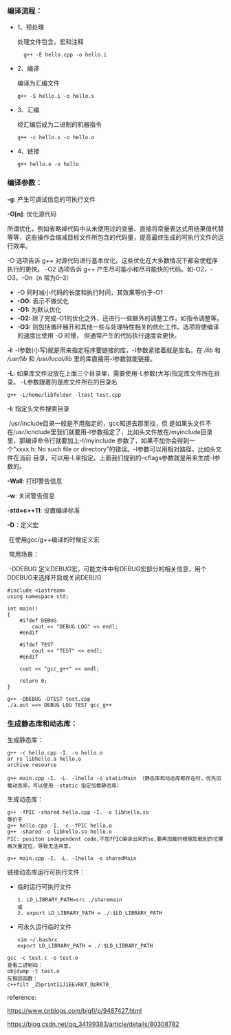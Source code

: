 ### 编译流程：

- 1、预处理

  处理文件包含，宏和注释
  ```
	g++ -E hello.cpp -o hello.i
	```

- 2、编译

  编译为汇编文件

  ```
  g++ -S hello.i -o hello.s
  ```

- 3、汇编

  经汇编后成为二进制的机器指令

  ```
  g++ -c hello.s -o hello.o
  ```

- 4、链接

  ```
  g++ hello.o -o hello
  ```

### 编译参数：

**-g**: 产生可调试信息的可执行文件

**-O[n]**: 优化源代码

所谓优化，例如省略掉代码中从未使用过的变量、直接将常量表达式用结果值代替等等，这些操作会缩减目标文件所包含的代码量，提高最终生成的可执行文件的运行效率。

-O 选项告诉 g++ 对源代码进行基本优化。这些优化在大多数情况下都会使程序执行的更快。 -O2 选项告诉 g++ 产生尽可能小和尽可能快的代码。如-O2，-O3，-On（n 常为0–3）

   + -O 同时减小代码的长度和执行时间，其效果等价于-O1
   +  **-O0:** 表示不做优化
   +  **-O1:** 为默认优化
   +  **-O2:** 除了完成-O1的优化之外，还进行一些额外的调整工作，如指令调整等。
   +  **-O3:** 则包括循环展开和其他一些与处理特性相关的优化工作。选项将使编译的速度比使用 -O 时慢， 但通常产生的代码执行速度会更快。

**-l**: -l参数(小写)就是用来指定程序要链接的库，-l参数紧接着就是库名。在 */lib* 和 */usr/lib* 和 */usr/local/lib* 里的库直接用-l参数就能链接。

**-L**: 如果库文件没放在上面三个目录里，需要使用-L参数(大写)指定库文件所在目录。 -L参数跟着的是库文件所在的目录名

```
g++ -L/home/libfolder -ltest test.cpp
```

**-I**: 指定头文件搜索目录

​	/usr/include目录一般是不用指定的，gcc知道去那里找，但 是如果头文件不在/usr/icnclude里我们就要用-I参数指定了，比如头文件放在/myinclude目录里，那编译命令行就要加上-I/myinclude 参数了，如果不加你会得到一个”xxxx.h: No such file or directory”的错误。-I参数可以用相对路径，比如头文件在当前 目录，可以用-I.来指定。上面我们提到的–cflags参数就是用来生成-I参数的。

**-Wall**: 打印警告信息

**-w**: 关闭警告信息

**-std=c++11**: 设置编译标准

**-D**：定义宏

​	在使用gcc/g++编译的时候定义宏

​	常用场景：

​	-DDEBUG 定义DEBUG宏，可能文件中有DEBUG宏部分的相关信息，用个DDEBUG来选择开启或关闭DEBUG

```
#include <iostream>
using namespace std;

int main()
{
    #ifdef DEBUG
        cout << "DEBUG LOG" << endl;
    #endif

    #ifdef TEST
        cout << "TEST" << endl;
    #endif

    cout << "gcc_g++" << endl;

    return 0;
}
```

```
g++ -DDEBUG -DTEST test.cpp
./a.out ==> DEBUG LOG TEST gcc_g++
```

### 生成静态库和动态库：

生成静态库：

```
g++ -c hello.cpp -I. -o hello.o
ar rs libhello.a hello.o
archive resource

g++ main.cpp -I. -L. -lhello -o staticMain （静态库和动态库都存在时，优先加载动态库，可以使用 -static 指定加载静态库）
```

生成动态库：

```
g++ -fPIC -shared hello.cpp -I. -o libhello.so
等价于
g++ hello.cpp -I. -c -fPIC hello.o
g++ -shared -o libhello.so hello.o
PIC: positon independent code,不加fPIC编译出来的so,要再加载时根据加载到的位置再次重定位，导致无法共享。

g++ main.cpp -I. -L. -lhello -o sharedMain
```

链接动态库运行可执行文件：

+ 临时运行可执行文件

  ```
  1. LD_LIBRARY_PATH=src ./sharemain
  或
  2. export LD_LIBRARY_PATH = ./:$LD_LIBRARY_PATH
  ```

+ 可永久运行临时文件

  ```
  vim ~/.bashrc
  export LD_LIBRARY_PATH = ./:$LD_LIBRARY_PATH
  ```




```
gcc -c test.c -o test.o
查看二进制码：
objdump -t test.o
反推回函数：
c++filt _Z5printIiJiEEvRKT_DpRKT0_
```



reference:

https://www.cnblogs.com/bigfi/p/9487427.html

https://blog.csdn.net/qq_34199383/article/details/80308782

